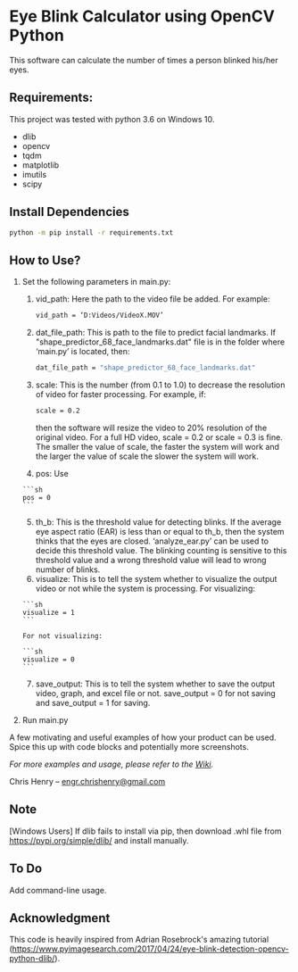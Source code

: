# Eye Blink Calculator using OpenCV Python

This software can calculate the number of times a person blinked his/her eyes.

## Requirements:
This project was tested with python 3.6 on Windows 10.
 - dlib
 - opencv
 - tqdm
 - matplotlib
 - imutils
 - scipy

## Install Dependencies

```sh
python -m pip install -r requirements.txt
```

## How to Use?

1. Set the following parameters in main.py:
    1. vid_path: Here the path to the video file be added. For example:
    
       ```sh
       vid_path = ‘D:Videos/VideoX.MOV’
       ```
    
    2. dat_file_path: This is path to the file to predict facial landmarks. If "shape_predictor_68_face_landmarks.dat" file is in the folder where ‘main.py’ is located, then:
    
       ```sh
       dat_file_path = "shape_predictor_68_face_landmarks.dat"
       ```
       
    3. scale: This is the number (from 0.1 to 1.0) to decrease the resolution of video for faster processing. For example, if:
    
       ```sh
       scale = 0.2
       ```
       then the software will resize the video to 20% resolution of the original video. For a full HD video, scale = 0.2 or scale = 0.3 is fine. The smaller the value of scale, the faster the system will work and the larger the value of scale the slower the system will work.
       
    4.	pos: Use
       
       ```sh
       pos = 0
       ```

    5.	th_b: This is the threshold value for detecting blinks. If the average eye aspect ratio (EAR) is less than or equal to th_b, then the system thinks that the eyes are closed. ‘analyze_ear.py’ can be used to decide this threshold value. The blinking counting is sensitive to this threshold value and a wrong threshold value will lead to wrong number of blinks.
    6.	visualize: This is to tell the system whether to visualize the output video or not while the system is processing. For visualizing:
    
       ```sh
       visualize = 1
       ```
       
       For not visualizing:
    
       ```sh
       visualize = 0
       ```
       
    7.	save_output: This is to tell the system whether to save the output video, graph, and excel file or not. save_output = 0 for not saving and save_output = 1 for saving.

2. Run main.py

A few motivating and useful examples of how your product can be used. Spice this up with code blocks and potentially more screenshots.

_For more examples and usage, please refer to the [Wiki][wiki]._

Chris Henry – engr.chrishenry@gmail.com


## Note
[Windows Users] If dlib fails to install via pip, then download .whl file from https://pypi.org/simple/dlib/ and install manually.

## To Do
Add command-line usage.

## Acknowledgment
This code is heavily inspired from Adrian Rosebrock's amazing tutorial (https://www.pyimagesearch.com/2017/04/24/eye-blink-detection-opencv-python-dlib/).

<!-- Markdown link & img dfn's -->
[npm-image]: https://img.shields.io/npm/v/datadog-metrics.svg?style=flat-square
[npm-url]: https://npmjs.org/package/datadog-metrics
[npm-downloads]: https://img.shields.io/npm/dm/datadog-metrics.svg?style=flat-square
[travis-image]: https://img.shields.io/travis/dbader/node-datadog-metrics/master.svg?style=flat-square
[travis-url]: https://travis-ci.org/dbader/node-datadog-metrics
[wiki]: https://github.com/yourname/yourproject/wiki


